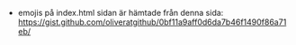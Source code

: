 * emojis på index.html sidan är hämtade från denna sida: https://gist.github.com/oliveratgithub/0bf11a9aff0d6da7b46f1490f86a71eb/